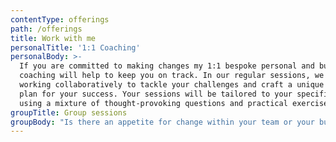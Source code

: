 ```yaml
---
contentType: offerings
path: /offerings
title: Work with me
personalTitle: '1:1 Coaching'
personalBody: >-
  If you are committed to making changes my 1:1 bespoke personal and business
  coaching will help to keep you on track. In our regular sessions, we'll be
  working collaboratively to tackle your challenges and craft a unique action
  plan for your success. Your sessions will be tailored to your specific needs,
  using a mixture of thought-provoking questions and practical exercises,
groupTitle: Group sessions
groupBody: "Is there an appetite for change within your team or your business? Do you need to kick start your thinking on how things could be improved? Do you feel that you could be achieving more? Are you prepared to be challenged and have the mirror held up to you? Then group sessions could be for you!\r\n\nThese sessions can be face to face or online. They can be held in your place of work or at another agreed venue. Any programme can be tweaked to suit your needs. Please get in touch for an initial consultation where we can discuss the options available."
---
```


